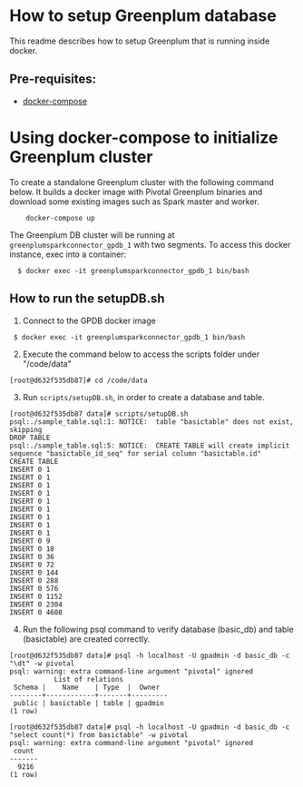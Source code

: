 # How to setup Greenplum database
This readme describes how to setup Greenplum that is running inside docker.

## Pre-requisites:
- [docker-compose](http://docs.docker.com/compose)

# Using docker-compose to initialize Greenplum cluster
To create a standalone Greenplum cluster with the following command below. It builds a docker image with Pivotal Greenplum binaries and download some existing images such as Spark master and worker.
```
    docker-compose up
```
The Greenplum DB cluster will be running at `greenplumsparkconnector_gpdb_1` with two segments. To access this docker instance, exec into a container:
```
  $ docker exec -it greenplumsparkconnector_gpdb_1 bin/bash
```  

##  How to run the setupDB.sh
1. Connect to the GPDB docker image
```
 $ docker exec -it greenplumsparkconnector_gpdb_1 bin/bash
```
2. Execute the command below to access the scripts folder under "/code/data"
```
[root@d632f535db87]# cd /code/data
```

3. Run `scripts/setupDB.sh`, in order to create a database and table.
```
[root@d632f535db87 data]# scripts/setupDB.sh
psql:./sample_table.sql:1: NOTICE:  table "basictable" does not exist, skipping
DROP TABLE
psql:./sample_table.sql:5: NOTICE:  CREATE TABLE will create implicit sequence "basictable_id_seq" for serial column "basictable.id"
CREATE TABLE
INSERT 0 1
INSERT 0 1
INSERT 0 1
INSERT 0 1
INSERT 0 1
INSERT 0 1
INSERT 0 1
INSERT 0 1
INSERT 0 1
INSERT 0 9
INSERT 0 18
INSERT 0 36
INSERT 0 72
INSERT 0 144
INSERT 0 288
INSERT 0 576
INSERT 0 1152
INSERT 0 2304
INSERT 0 4608
```

4. Run the following psql command to verify database (basic_db) and table (basictable) are created correctly.
```
[root@d632f535db87 data]# psql -h localhost -U gpadmin -d basic_db -c "\dt" -w pivotal
psql: warning: extra command-line argument "pivotal" ignored
           List of relations
 Schema |    Name    | Type  |  Owner
--------+------------+-------+---------
 public | basictable | table | gpadmin
(1 row)

[root@d632f535db87 data]# psql -h localhost -U gpadmin -d basic_db -c "select count(*) from basictable" -w pivotal
psql: warning: extra command-line argument "pivotal" ignored
 count
-------
  9216
(1 row)

```
